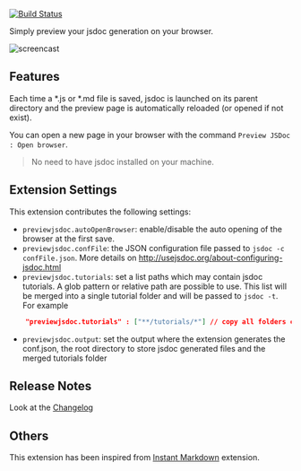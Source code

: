 [![Build Status](https://travis-ci.org/ludorival/vscode-preview-jsdoc.svg?branch=master)](https://travis-ci.org/ludorival/vscode-preview-jsdoc)

Simply preview your jsdoc generation on your browser.

![screencast](./vscode-preview-jsdoc.gif)
## Features

Each time a *.js or *.md file is saved, jsdoc is launched on its parent directory and the preview page is automatically reloaded (or opened if not exist).

You can open a new page in your browser with the command `Preview JSDoc : Open browser`. 

> No need to have jsdoc installed on your machine.

## Extension Settings


This extension contributes the following settings:

* `previewjsdoc.autoOpenBrowser`: enable/disable the auto opening of the browser at the first save.
* `previewjsdoc.confFile`: the JSON configuration file passed to `jsdoc -c confFile.json`. More details on http://usejsdoc.org/about-configuring-jsdoc.html
* `previewjsdoc.tutorials`: set a list paths which may contain jsdoc tutorials. A glob pattern or relative path are possible to use. This list will be merged into a single tutorial folder and will be passed to `jsdoc -t`. For example
```json
    "previewjsdoc.tutorials" : ["**/tutorials/*"] // copy all folders containing tutorials as child folder.
```
* `previewjsdoc.output`: set the output where the extension generates the conf.json, the root directory to store jsdoc generated files and the merged tutorials folder


## Release Notes

Look at the [Changelog](./CHANGELOG.md)


## Others

This extension has been inspired from [Instant Markdown](https://github.com/dbankier/vscode-instant-markdown) extension.

